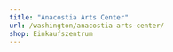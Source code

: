 ```yaml
---
title: "Anacostia Arts Center"
url: /washington/anacostia-arts-center/
shop: Einkaufszentrum
---
```

